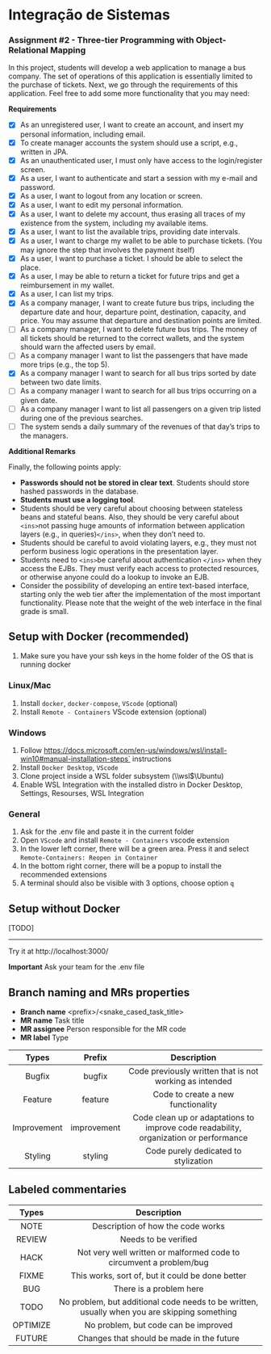 # Integração de Sistemas

### Assignment #2 - Three-tier Programming with Object-Relational Mapping

In this project, students will develop a web application to manage a bus company. The set of operations of this application is essentially limited to the purchase of tickets. Next, we go through the requirements of this application. Feel free to add some more functionality that you may need:

**Requirements**

- [X] As an unregistered user, I want to create an account, and insert my personal information, including email.
- [X] To create manager accounts the system should use a script, e.g., written in JPA.
- [X] As an unauthenticated user, I must only have access to the login/register screen.
- [X] As a user, I want to authenticate and start a session with my e-mail and password.
- [X] As a user, I want to logout from any location or screen.
- [X] As a user, I want to edit my personal information.
- [X] As a user, I want to delete my account, thus erasing all traces of my existence from the system, including my available items.
- [X] As a user, I want to list the available trips, providing date intervals.
- [X] As a user, I want to charge my wallet to be able to purchase tickets. (You may ignore the step that involves the payment itself)
- [X] As a user, I want to purchase a ticket. I should be able to select the place.
- [X] As a user, I may be able to return a ticket for future trips and get a reimbursement in my wallet.
- [X] As a user, I can list my trips.
- [X] As a company manager, I want to create future bus trips, including the departure date and hour, departure point, destination, capacity, and price. You may assume that departure and destination points are limited.
- [ ] As a company manager, I want to delete future bus trips. The money of all tickets should be returned to the correct wallets, and the system should warn the affected users by email.
- [ ] As a company manager I want to list the passengers that have made more trips (e.g., the top 5).
- [X] As a company manager I want to search for all bus trips sorted by date between two date limits.
- [ ] As a company manager I want to search for all bus trips occurring on a given date.
- [ ] As a company manager I want to list all passengers on a given trip listed during one of the previous searches.
- [ ] The system sends a daily summary of the revenues of that day’s trips to the managers.

**Additional Remarks**

Finally, the following points apply:

- **Passwords should not be stored in clear text**. Students should store hashed passwords in the database.
- **Students must use a logging tool**.
- Students should be very careful about choosing between stateless beans and stateful beans. Also, they should be very careful about `<ins>`not passing huge amounts of information between application layers (e.g., in queries)`</ins>`, when they don’t need to.
- Students should be careful to avoid violating layers, e.g., they must not perform business logic operations in the presentation layer.
- Students need to `<ins>`be careful about authentication `</ins>` when they access the EJBs. They must verify each access to protected resources, or otherwise anyone could do a lookup to invoke an EJB.
- Consider the possibility of developing an entire text-based interface, starting only the web tier after the implementation of the most important functionality. Please note that the weight of the web interface in the final grade is small.

## Setup with Docker (recommended)

1. Make sure you have your ssh keys in the home folder of the OS that is running docker

### Linux/Mac

1. Install `docker`, `docker-compose`, `VScode` (optional)
2. Install `Remote - Containers` VScode extension (optional)

### Windows

1. Follow https://docs.microsoft.com/en-us/windows/wsl/install-win10#manual-installation-steps` instructions
2. Install `Docker Desktop`, `VScode`
3. Clone project inside a WSL folder subsystem (\\\wsl$\Ubuntu)
4. Enable WSL Integration with the installed distro in Docker Desktop, Settings, Resourses, WSL Integration

### General

1. Ask for the .env file and paste it in the current folder
2. Open `VScode` and install `Remote - Containers` vscode extension
3. In the lower left corner, there will be a green area. Press it and select `Remote-Containers: Reopen in Container`
4. In the bottom right corner, there will be a popup to install the recommended extensions
5. A terminal should also be visible with 3 options, choose option `q`

## Setup without Docker

[TODO]

---

Try it at http://localhost:3000/

**Important**
Ask your team for the .env file

## Branch naming and MRs properties

- **Branch name** \<prefix\>/\<snake_cased_task_title\>
- **MR name** Task title
- **MR assignee** Person responsible for the MR code
- **MR label** Type

|    Types    |   Prefix   |                                      Description                                      |
| :---------: | :---------: | :-----------------------------------------------------------------------------------: |
|   Bugfix   |   bugfix   |                Code previously written that is not working as intended                |
|   Feature   |   feature   |                          Code to create a new functionality                          |
| Improvement | improvement | Code clean up or adaptations to improve code readability, organization or performance |
|   Styling   |   styling   |                         Code purely dedicated to stylization                         |

## Labeled commentaries

|  Types  |                                         Description                                         |
| :------: | :------------------------------------------------------------------------------------------: |
|   NOTE   |                              Description of how the code works                              |
|  REVIEW  |                                     Needs to be verified                                     |
|   HACK   |             Not very well written or malformed code to circumvent a problem/bug             |
|  FIXME  |                       This works, sort of, but it could be done better                       |
|   BUG   |                                   There is a problem here                                   |
|   TODO   | No problem, but additional code needs to be written, usually when you are skipping something |
| OPTIMIZE |                             No problem, but code can be improved                             |
|  FUTURE  |                          Changes that should be made in the future                          |
